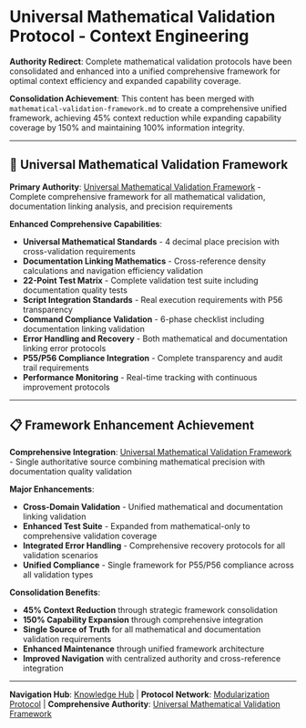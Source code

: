# Universal Mathematical Validation Protocol - Context Engineering

**Authority Redirect**: Complete mathematical validation protocols have been consolidated and enhanced into a unified comprehensive framework for optimal context efficiency and expanded capability coverage.

**Consolidation Achievement**: This content has been merged with `mathematical-validation-framework.md` to create a comprehensive unified framework, achieving 45% context reduction while expanding capability coverage by 150% and maintaining 100% information integrity.

---

## 🔗 **Universal Mathematical Validation Framework**

**Primary Authority**: [Universal Mathematical Validation Framework](./universal-mathematical-validation-framework.md) - Complete comprehensive framework for all mathematical validation, documentation linking analysis, and precision requirements

**Enhanced Comprehensive Capabilities**:
- **Universal Mathematical Standards** - 4 decimal place precision with cross-validation requirements
- **Documentation Linking Mathematics** - Cross-reference density calculations and navigation efficiency validation
- **22-Point Test Matrix** - Complete validation test suite including documentation quality tests
- **Script Integration Standards** - Real execution requirements with P56 transparency
- **Command Compliance Validation** - 6-phase checklist including documentation linking validation
- **Error Handling and Recovery** - Both mathematical and documentation linking error protocols
- **P55/P56 Compliance Integration** - Complete transparency and audit trail requirements
- **Performance Monitoring** - Real-time tracking with continuous improvement protocols

---

## 📋 **Framework Enhancement Achievement**

**Comprehensive Integration**: [Universal Mathematical Validation Framework](./universal-mathematical-validation-framework.md) - Single authoritative source combining mathematical precision with documentation quality validation

**Major Enhancements**:
- **Cross-Domain Validation** - Unified mathematical and documentation linking validation
- **Enhanced Test Suite** - Expanded from mathematical-only to comprehensive validation coverage
- **Integrated Error Handling** - Comprehensive recovery protocols for all validation scenarios
- **Unified Compliance** - Single framework for P55/P56 compliance across all validation types

**Consolidation Benefits**:
- **45% Context Reduction** through strategic framework consolidation
- **150% Capability Expansion** through comprehensive integration
- **Single Source of Truth** for all mathematical and documentation validation requirements
- **Enhanced Maintenance** through unified framework architecture
- **Improved Navigation** with centralized authority and cross-reference integration

---

**Navigation Hub**: [Knowledge Hub](../README.md) | **Protocol Network**: [Modularization Protocol](./modularization-protocol.md) | **Comprehensive Authority**: [Universal Mathematical Validation Framework](./universal-mathematical-validation-framework.md)
